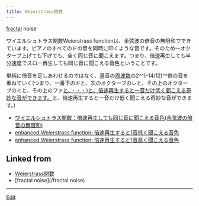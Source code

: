 ```yaml
---
title: Weierstrass関数
---
```

[fractal](/fractal) noise

ワイエルシュトラス関数Weierstrass functionは、余弦波の倍音の無限和でできています。ピアノのすべてのドの音を同時に叩くような音です。そのため一オクターブ上げても下げても、全く同じ音に聞こえます。つまり、倍速再生しても半分速度でスロー再生しても同じ音に聞こえる音色ということです。

単純に倍音を足しあわせるのではなく、基音の[周波数](/周波数)の2^^(-14/12)^^倍の音を重ねていく(つまり、一番下のドと、次のオクターブのレと、その上のオクターブのミと、その上のファ[と、・・・)と、倍速再生すると一音だけ低く聞こえる奇妙な音ができます。](/と、・・・)と、倍速再生すると一音だけ低く聞こえる奇妙な音ができます。)

* [ワイエルシュトラス関数：倍速再生しても同じ音に聞こえる音色(余弦波の倍音の無限和)](http://theochem.chem.okayama-u.ac.jp/vitroid/Weierstrass関数/weierstrass12.wav) 
* [enhanced Weierstrass function: 倍速再生すると1音低く聞こえる音色](http://theochem.chem.okayama-u.ac.jp/vitroid/Weierstrass関数/weierstrass14.wav) 
* [enhanced Weierstrass function: 倍速再生すると1音高く聞こえる音色](http://theochem.chem.okayama-u.ac.jp/vitroid/Weierstrass関数/weierstrass10.wav) 






## Linked from

* [Weierstrass関数](/Weierstrass関数)
* [fractal noise](/fractal noise)


----

[Edit](https://github.com/vitroid/vitroid.github.io/edit/master/MD/Weierstrass関数.md)

